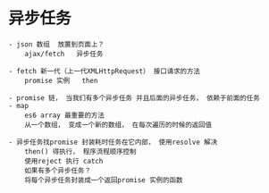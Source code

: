 # 异步任务
    - json 数组  放置到页面上？
        ajax/fetch   异步任务

    - fetch 新一代（上一代XMLHttpRequest） 接口请求的方法
        promise 实例   then  

    - promise 链， 当我们有多个异步任务 并且后面的异步任务， 依赖于前面的任务   
    - map
        es6 array 最重要的方法
        从一个数组， 变成一个新的数组， 在每次遍历的时候的返回值

    - 异步任务找promise 封装耗时任务在它内部， 使用resolve 解决
        then() 得执行， 程序流程顺序控制
        使用reject 执行 catch  
        如果有多个异步任务？
        将每个异步任务封装成一个返回promise 实例的函数
    
